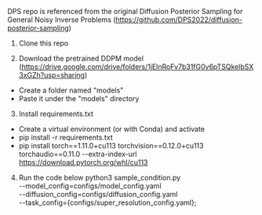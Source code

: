 DPS repo is referenced from the original Diffusion Posterior Sampling for General Noisy Inverse Problems (https://github.com/DPS2022/diffusion-posterior-sampling)

1. Clone this repo

2. Download the pretrained DDPM model (https://drive.google.com/drive/folders/1jElnRoFv7b31fG0v6pTSQkelbSX3xGZh?usp=sharing)
- Create a folder named "models"
- Paste it under the "models" directory

3. Install requirements.txt
- Create a virtual environment (or with Conda) and activate
- pip install -r requirements.txt
- pip install torch==1.11.0+cu113 torchvision==0.12.0+cu113 torchaudio==0.11.0 --extra-index-url https://download.pytorch.org/whl/cu113

4. Run the code below
python3 sample_condition.py \
--model_config=configs/model_config.yaml \
--diffusion_config=configs/diffusion_config.yaml \
--task_config={configs/super_resolution_config.yaml};
